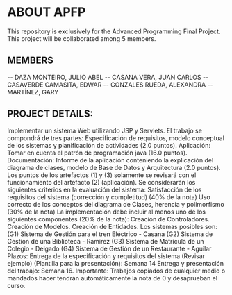 # ABOUT APFP
This repository is exclusively for the Advanced Programming Final Project. This project will be collaborated among 5 members.

## MEMBERS

-- DAZA MONTEIRO, JULIO ABEL
-- CASANA VERA, JUAN CARLOS
-- CASAVERDE CAMASITA, EDWAR
-- GONZALES RUEDA, ALEXANDRA
-- MARTÍNEZ, GARY

## PROJECT DETAILS:

Implementar un sistema Web utilizando JSP y Servlets. El trabajo se compondrá de tres partes:
Especificación de requisitos, modelo conceptual de los sistemas y planificación de actividades (2.0 puntos).
Aplicación: Tomar en cuenta el patrón de programación java (16.0 puntos).
Documentación: Informe de la aplicación conteniendo la explicación del diagrama de clases, modelo de Base de Datos y Arquitectura (2.0 puntos).
Los puntos de los artefactos (1) y (3) solamente se revisará con el funcionamiento del artefacto (2) (aplicación).
Se considerarán los siguientes criterios en la evaluación del sistema:
Satisfacción de los requisitos del sistema (corrección y completitud) (40% de la nota)
Uso correcto de los conceptos del diagrama de Clases, herencia y polimorfismo (30% de la nota)
La implementación debe incluir al menos uno de los siguientes componentes (20% de la nota):
Creación de Controladores.
Creación de Modelos.
Creación de Entidades.
Los sistemas posibles son:
(G1) Sistema de Gestión para el tren Eléctrico - Casana
(G2) Sistema de Gestión de una Biblioteca - Ramirez
(G3) Sistema de Matrícula de un Colegio - Delgado
(G4) Sistema de Gestión de un Restaurante - Aguilar
Plazos:
Entrega de la especificación y requisitos del sistema  (Revisar ejemplo) (Plantilla para la presentación): Semana 14
Entrega y presentación del trabajo: Semana 16.
Importante:
Trabajos copiados de cualquier medio o mandados hacer tendrán automáticamente la nota de 0 y desaprueban el curso.
